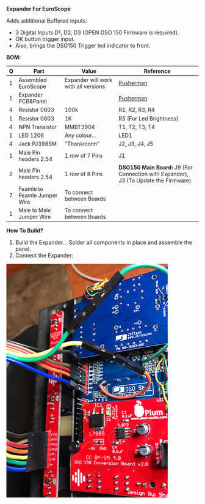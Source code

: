 **Expander For EuroScope**

Adds additional Buffered inputs:
- 3 Digital Inputs D1, D2, D3 (OPEN DSO 150 Firmware is required).
- OK button trigger input.
- Also, brings the DSO150 Trigger led indicator to front.

**BOM:**

|Q|Part|Value|Reference|
|-|----|-----|---------|
|1|Assembled EuroScope|Expander will work with all versions|[Pusherman](https://pushermanproductions.com/product/dso150-mk2-oscilloscope-eurorack-conversion-kit-14hp-pcb-panel/)|
|1|Expander PCB&Panel||[Pusherman](https://pushermanproductions.com/product/plum-audio-dso150-mk2-oscilloscope-expander-2hp-pcb-panel/)|
|4|Resistor 0603|100k|R1, R2, R3, R4|
|1|Resistor 0603|1K|R5 (For Led Brightness)|
|4|NPN Transistor| MMBT3904|T1, T2, T3, T4|
|1|LED 1206|Any colour...|LED1|
|4|Jack PJ398SM|"Thonkiconn"|J2, J3, J4, J5|
|1|Male Pin headers 2.54| 1 row of 7 Pins| J1|
|2|Male Pin headers 2.54| 1 row of 8 Pins|**DSO150 Main Board:** J9 (For Connection with Expander), J3 (To Update the Firmware)|
|7|Feamle to Feamle Jumper Wire|To connect between Boards||
|1|Male to Male Jumper Wire|To connect between Boards|| 

**How To Build?**
1. Build the Expander... Solder all components in place and assemble the panel.
2. Connect the Expander:

![Expander](Expander.png)
